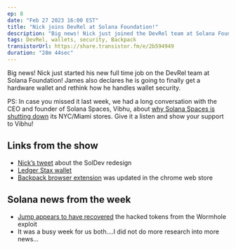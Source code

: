 ```yaml
---
ep: 8
date: "Feb 27 2023 16:00 EST"
title: "Nick joins DevRel at Solana Foundation!"
description: "Big news! Nick just joined the DevRel team at Solana Foundation! James is going to finally get a hardware wallet and rethink how he handles wallet security"
tags: DevRel, wallets, security, Backpack
transistorUrl: https://share.transistor.fm/e/2b594949
duration: "28m 44sec"
---
```


Big news! Nick just started his new full time job on the DevRel team at Solana Foundation! James also declares he is going to finally get a hardware wallet and rethink how he handles wallet security.

PS: In case you missed it last week, we had a long conversation with the CEO and founder of Solana Spaces, Vibhu, about [why Solana Spaces is shutting down](https://solfate.com/podcast/7.5) its NYC/Miami stores. Give it a listen and show your support to Vibhu!

## Links from the show

- [Nick’s tweet](https://twitter.com/nickfrosty/status/1628790700442636290?s=20) about the SolDev redesign
- [Ledger Stax wallet](https://shop.ledger.com/products/ledger-stax)
- [Backpack browser extension](https://discord.com/channels/985994296337498182/1004768766007201887/1077999309330591764) was updated in the chrome web store

## Solana news from the week

- [Jump appears to have recovered](https://blockworks.co/news/jump-crypto-wormhole-hack-recovery) the hacked tokens from the Wormhole exploit
- It was a busy week for us both….I did not do more research into more news…
